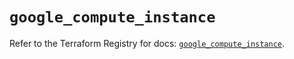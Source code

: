 # `google_compute_instance`

Refer to the Terraform Registry for docs: [`google_compute_instance`](https://registry.terraform.io/providers/hashicorp/google/6.19.0/docs/resources/compute_instance).
